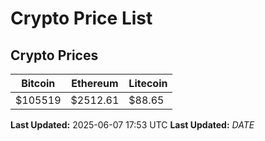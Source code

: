# Crypto Price List

## Crypto Prices
| Bitcoin | Ethereum | Litecoin |
| ------- | -------- | -------- |
| $105519 | $2512.61 | $88.65 |
**Last Updated:** 2025-06-07 17:53 UTC
**Last Updated:** $DATE$
